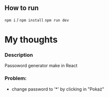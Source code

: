 ## How to run
`npm i` / `npm install`
`npm run dev`

# My thoughts
### Description
Passoword generator make in React

### Problem:
- change password to '*' by clicking in "Pokaż"
